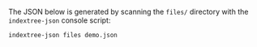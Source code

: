 The JSON below is generated by scanning the `files/` directory with
the `indextree-json` console script:

```bash
indextree-json files demo.json
```

<div id="indextree-root" data-src="/examples/indextree/demo.json"></div>
<script type="module" src="/static/js/indextree.js" defer></script>
